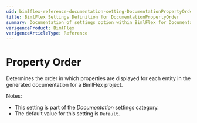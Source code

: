 ```yaml
---
uid: bimlflex-reference-documentation-setting-DocumentationPropertyOrder
title: BimlFlex Settings Definition for DocumentationPropertyOrder
summary: Documentation of settings option within BimlFlex for DocumentationPropertyOrder
varigenceProduct: BimlFlex
varigenceArticleType: Reference
---
```


# Property Order

Determines the order in which properties are displayed for each entity in the generated documentation for a BimlFlex project.

Notes:

* This setting is part of the *Documentation* settings category.
* The default value for this setting is `Default`.

